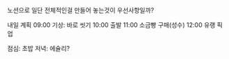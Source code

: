 
노션으로 일단 전체적인걸 만들어 놓는것이 우선사항일까?

내일 계획
09:00 기상: 바로 씻기
10:00 출발
11:00 소금빵 구매(성수)
12:00 유랭 픽업

점심: 초밥
저녁: 에슐리?